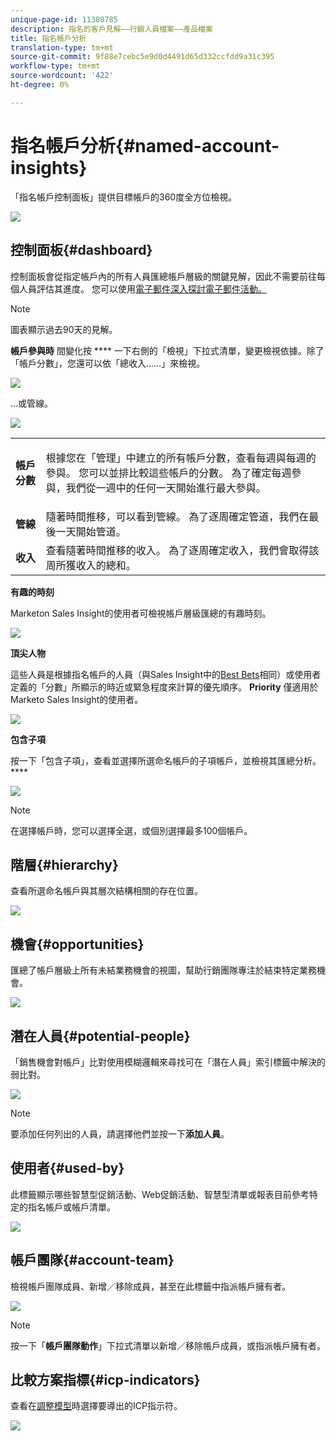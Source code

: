 ```yaml
---
unique-page-id: 11380785
description: 指名的客戶見解——行銷人員檔案——產品檔案
title: 指名帳戶分析
translation-type: tm+mt
source-git-commit: 9f88e7cebc5e9d0d4491d65d332ccfdd9a31c395
workflow-type: tm+mt
source-wordcount: '422'
ht-degree: 0%

---
```



# 指名帳戶分析{#named-account-insights}

「指名帳戶控制面板」提供目標帳戶的360度全方位檢視。

![](assets/one-1.png)

## 控制面板{#dashboard}

控制面板會從指定帳戶內的所有人員匯總帳戶層級的關鍵見解，因此不需要前往每個人員評估其進度。 您可以使用[電子郵件深入探討電子郵件活動。](/help/marketo/product-docs/reporting/email-insights/filtering-in-email-insights.md#account-based-marketing)

>[!NOTE]
>
>圖表顯示過去90天的見解。

**帳戶參與時** 間變化按 **** 一下右側的「檢視」下拉式清單，變更檢視依據。除了「帳戶分數」，您還可以依「總收入……」來檢視。

![](assets/two-new.png)

...或管線。

![](assets/three-new.png)

<table> 
 <tbody> 
  <tr> 
   <td><strong>帳戶分數</strong></td> 
   <td><p>根據您在「管理」中建立的所有帳戶分數，查看每週與每週的參與。 您可以並排比較這些帳戶的分數。 為了確定每週參與，我們從一週中的任何一天開始進行最大參與。</p></td> 
  </tr> 
  <tr> 
   <td><strong>管線</strong></td> 
   <td>隨著時間推移，可以看到管線。 為了逐周確定管道，我們在最後一天開始管道。</td> 
  </tr> 
  <tr> 
   <td><strong>收入</strong></td> 
   <td>查看隨著時間推移的收入。 為了逐周確定收入，我們會取得該周所獲收入的總和。</td> 
  </tr> 
 </tbody> 
</table>

**有趣的時刻**

Marketon Sales Insight的使用者可檢視帳戶層級匯總的有趣時刻。

![](assets/int-mom.png)

**頂尖人物**

這些人員是根據指名帳戶的人員（與Sales Insight中的[Best Bets](/help/marketo/product-docs/marketo-sales-insight/msi-for-salesforce/features/stars-and-flames/priority-urgency-relative-score-and-best-bets.md)相同）或使用者定義的「分數」所顯示的時近或緊急程度來計算的優先順序。 **Priority** 僅適用於Marketo Sales Insight的使用者。

![](assets/top-ten.png)

**包含子項**

按一下「包含子項」，查看並選擇所選命名帳戶的子項帳戶，並檢視其匯總分析。****

![](assets/abm.png)

>[!NOTE]
>
>在選擇帳戶時，您可以選擇全選，或個別選擇最多100個帳戶。

## 階層{#hierarchy}

查看所選命名帳戶與其層次結構相關的存在位置。

![](assets/hierarchy.png)

## 機會{#opportunities}

匯總了帳戶層級上所有未結業務機會的視圖，幫助行銷團隊專注於結束特定業務機會。

![](assets/four-1.png)

## 潛在人員{#potential-people}

「銷售機會對帳戶」比對使用模糊邏輯來尋找可在「潛在人員」索引標籤中解決的弱比對。

![](assets/five-1.png)

>[!NOTE]
>
>要添加任何列出的人員，請選擇他們並按一下&#x200B;**添加人員**。

## 使用者{#used-by}

此標籤顯示哪些智慧型促銷活動、Web促銷活動、智慧型清單或報表目前參考特定的指名帳戶或帳戶清單。

![](assets/six-1.png)

## 帳戶團隊{#account-team}

檢視帳戶團隊成員、新增／移除成員，甚至在此標籤中指派帳戶擁有者。

![](assets/seven-1.png)

>[!NOTE]
>
>按一下「**帳戶團隊動作**」下拉式清單以新增／移除帳戶成員，或指派帳戶擁有者。

## 比較方案指標{#icp-indicators}

查看在[調整模型](/help/marketo/product-docs/target-account-management/account-profiling/account-profiling-ranking-and-tuning.md#model-tuning)時選擇要導出的ICP指示符。

![](assets/eight.png)
